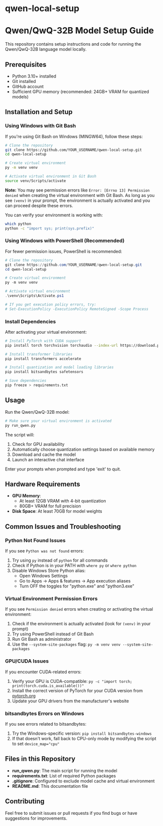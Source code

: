 # qwen-local-setup

# Qwen/QwQ-32B Model Setup Guide

This repository contains setup instructions and code for running the Qwen/QwQ-32B language model locally.

## Prerequisites

- Python 3.10+ installed
- Git installed
- GitHub account
- Sufficient GPU memory (recommended: 24GB+ VRAM for quantized models)

## Installation and Setup

### Using Windows with Git Bash

If you're using Git Bash on Windows (MINGW64), follow these steps:

```bash
# Clone the repository
git clone https://github.com/YOUR_USERNAME/qwen-local-setup.git
cd qwen-local-setup

# Create virtual environment
py -m venv venv

# Activate virtual environment in Git Bash
source venv/Scripts/activate
```

**Note:** You may see permission errors like `Error: [Errno 13] Permission denied` when creating the virtual environment with Git Bash. As long as you see `(venv)` in your prompt, the environment is actually activated and you can proceed despite these errors.

You can verify your environment is working with:
```bash
which python
python -c "import sys; print(sys.prefix)"
```

### Using Windows with PowerShell (Recommended)

For fewer permission issues, PowerShell is recommended:

```powershell
# Clone the repository
git clone https://github.com/YOUR_USERNAME/qwen-local-setup.git
cd qwen-local-setup

# Create virtual environment
py -m venv venv

# Activate virtual environment
.\venv\Scripts\Activate.ps1

# If you get execution policy errors, try:
# Set-ExecutionPolicy -ExecutionPolicy RemoteSigned -Scope Process
```

### Install Dependencies

After activating your virtual environment:

```bash
# Install PyTorch with CUDA support
pip install torch torchvision torchaudio --index-url https://download.pytorch.org/whl/cu118

# Install transformer libraries
pip install transformers accelerate

# Install quantization and model loading libraries
pip install bitsandbytes safetensors

# Save dependencies
pip freeze > requirements.txt
```

## Usage

Run the Qwen/QwQ-32B model:

```bash
# Make sure your virtual environment is activated
py run_qwen.py
```

The script will:
1. Check for GPU availability
2. Automatically choose quantization settings based on available memory
3. Download and cache the model
4. Launch an interactive chat interface

Enter your prompts when prompted and type 'exit' to quit.

## Hardware Requirements

- **GPU Memory**: 
  - At least 12GB VRAM with 4-bit quantization
  - 80GB+ VRAM for full precision
- **Disk Space**: At least 70GB for model weights

## Common Issues and Troubleshooting

### Python Not Found Issues

If you see `Python was not found` errors:

1. Try using `py` instead of `python` for all commands
2. Check if Python is in your PATH with `where py` or `where python`
3. Disable Windows Store Python alias:
   - Open Windows Settings
   - Go to Apps → Apps & features → App execution aliases
   - Turn OFF the toggles for "python.exe" and "python3.exe"

### Virtual Environment Permission Errors

If you see `Permission denied` errors when creating or activating the virtual environment:

1. Check if the environment is actually activated (look for `(venv)` in your prompt)
2. Try using PowerShell instead of Git Bash
3. Run Git Bash as administrator
4. Use the `--system-site-packages` flag: `py -m venv venv --system-site-packages`

### GPU/CUDA Issues

If you encounter CUDA-related errors:

1. Verify your GPU is CUDA-compatible: `py -c "import torch; print(torch.cuda.is_available())"`
2. Install the correct version of PyTorch for your CUDA version from [pytorch.org](https://pytorch.org/get-started/locally/)
3. Update your GPU drivers from the manufacturer's website

### bitsandbytes Errors on Windows

If you see errors related to bitsandbytes:

1. Try the Windows-specific version: `pip install bitsandbytes-windows`
2. If that doesn't work, fall back to CPU-only mode by modifying the script to set `device_map="cpu"` 

## Files in this Repository

- **run_qwen.py**: The main script for running the model
- **requirements.txt**: List of required Python packages
- **.gitignore**: Configured to exclude model cache and virtual environment
- **README.md**: This documentation file

## Contributing

Feel free to submit issues or pull requests if you find bugs or have suggestions for improvements.
